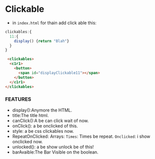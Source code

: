 # Clickable
- in `index.html` for thain add click able this:
```js
clickables:{
  11:{
    display() {return "Blah"}
  }
}
```
```html
 <clickables>
  <c1r1>
    <button>
      <span id="displayClickable11"></span>
    </button>
  </c1r1>
</clickables>
```

### FEATURES
- display():Anymore the HTML.
- title:The title html.
- canClick():A be can click wait of now.
- onClick(): a be onclicked of this.
- style: a be css clickables now.
- RepeatOnClicked: Arrays: `Times`: Times be repeat. `Onclicked`: i show onclicked now.
- unlocked(): a be show unlock be of this!
- barAvaible:The Bar Visible on the boolean.
